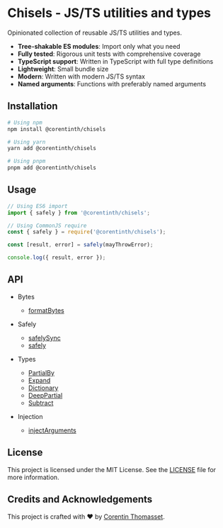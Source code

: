 # Chisels - JS/TS utilities and types

Opinionated collection of reusable JS/TS utilities and types.

* **Tree-shakable ES modules**: Import only what you need
* **Fully tested**: Rigorous unit tests with comprehensive coverage
* **TypeScript support**: Written in TypeScript with full type definitions
* **Lightweight**: Small bundle size
* **Modern**: Written with modern JS/TS syntax
* **Named arguments**: Functions with preferably named arguments

## Installation

```bash
# Using npm
npm install @corentinth/chisels

# Using yarn
yarn add @corentinth/chisels

# Using pnpm
pnpm add @corentinth/chisels
```

## Usage

```ts
// Using ES6 import
import { safely } from '@corentinth/chisels';

// Using CommonJS require
const { safely } = require('@corentinth/chisels');

const [result, error] = safely(mayThrowError);

console.log({ result, error });
```

## API

<!-- API-DOCS-START -->

* Bytes
  * [formatBytes](./src/bytes.ts)

* Safely
  * [safelySync](./src/safely.ts)
  * [safely](./src/safely.ts)

* Types
  * [PartialBy](./src/types.ts)
  * [Expand](./src/types.ts)
  * [Dictionary](./src/types.ts)
  * [DeepPartial](./src/types.ts)
  * [Subtract](./src/types.ts)

* Injection
  * [injectArguments](./src/injection.ts)

<!-- API-DOCS-END -->

## License

This project is licensed under the MIT License. See the [LICENSE](./LICENSE) file for more information.

## Credits and Acknowledgements

This project is crafted with ❤️ by [Corentin Thomasset](https://corentin.tech).
